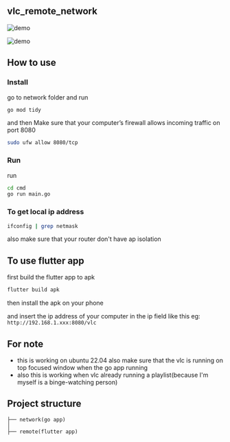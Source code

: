 ## vlc_remote_network

![demo](https://github.com/user-attachments/assets/60287856-f6d2-4899-90c7-459b68e1b962)

![demo](https://github.com/user-attachments/assets/b9e8ec97-9fdc-400b-bea9-3b041e892fc7)

## How to use

### Install

go to network folder and run

```bash
go mod tidy
```

and then Make sure that your computer’s firewall allows incoming traffic on port 8080 

```bash
sudo ufw allow 8080/tcp
```

### Run

run

```bash
cd cmd
go run main.go
```

### To get local ip address

```bash
ifconfig | grep netmask
```

also make sure that your router don't have ap isolation

## To use flutter app

first build the flutter app to apk

```bash
flutter build apk
```

then install the apk on your phone

and insert the ip address of your computer in the ip field like this
eg: `http://192.168.1.xxx:8080/vlc`

## For note

- this is working on ubuntu 22.04 also make sure that the vlc is running on top focused window when the go app running
- also this is working when vlc already running a playlist(because I'm myself is a binge-watching person)

## Project structure
```
├── network(go app)
│   
├── remote(flutter app)
```
